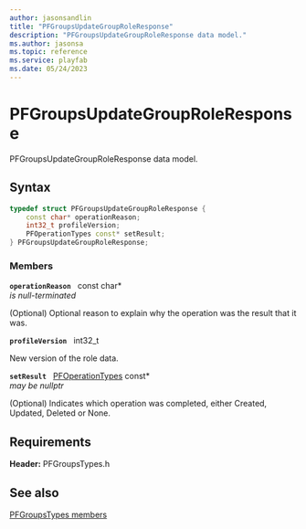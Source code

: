 ```yaml
---
author: jasonsandlin
title: "PFGroupsUpdateGroupRoleResponse"
description: "PFGroupsUpdateGroupRoleResponse data model."
ms.author: jasonsa
ms.topic: reference
ms.service: playfab
ms.date: 05/24/2023
---
```


# PFGroupsUpdateGroupRoleResponse  

PFGroupsUpdateGroupRoleResponse data model.  

## Syntax  
  
```cpp
typedef struct PFGroupsUpdateGroupRoleResponse {  
    const char* operationReason;  
    int32_t profileVersion;  
    PFOperationTypes const* setResult;  
} PFGroupsUpdateGroupRoleResponse;  
```
  
### Members  
  
**`operationReason`** &nbsp; const char*  
*is null-terminated*  
  
(Optional) Optional reason to explain why the operation was the result that it was.
  
**`profileVersion`** &nbsp; int32_t  
  
New version of the role data.
  
**`setResult`** &nbsp; [PFOperationTypes](../../pftypes/enums/pfoperationtypes.md) const*  
*may be nullptr*  
  
(Optional) Indicates which operation was completed, either Created, Updated, Deleted or None.
  
  
## Requirements  
  
**Header:** PFGroupsTypes.h
  
## See also  
[PFGroupsTypes members](../pfgroupstypes_members.md)  

  
  
